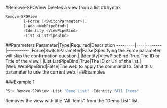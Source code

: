 #Remove-SPOView
Deletes a view from a list
##Syntax
```powershell
Remove-SPOView
        [-Force [<SwitchParameter>]]
        [-Web <WebPipeBind>]
        -Identity <ViewPipeBind>
        -List <ListPipeBind>
```


##Parameters
Parameter|Type|Required|Description
---------|----|--------|-----------
|Force|SwitchParameter|False|Specifying the Force parameter will skip the confirmation question.|
|Identity|ViewPipeBind|True|The ID or Title of the view.|
|List|ListPipeBind|True|The ID or Url of the list.|
|Web|WebPipeBind|False|The web to apply the command to. Omit this parameter to use the current web.|
##Examples

###Example 1
```powershell
PS:> Remove-SPOView -List "Demo List" -Identity "All Items"
```
Removes the view with title "All Items" from the "Demo List" list.
